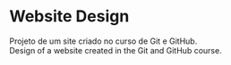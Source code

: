 # Website Design
 Projeto de um site criado no curso de Git e GitHub.<br />
 Design of a website created in the Git and GitHub course.
